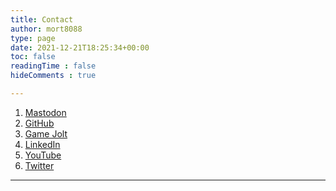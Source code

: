 ```yaml
---
title: Contact
author: mort8088
type: page
date: 2021-12-21T18:25:34+00:00
toc: false
readingTime : false
hideComments : true

---
```


1. [Mastodon][1]
2. [GitHub][2]
3. [Game Jolt][3]
4. [LinkedIn][4]
5. [YouTube][5]
6. [Twitter][6]

---

[1]:"https://toot.wales/@mort8088"
[2]:"https://github.com/mort8088"
[3]:"https://gamejolt.com/@mort8088"
[4]:"https://www.linkedin.com/in/mort8088/"
[5]:"https://www.youtube.com/user/GameMort8088"
[6]:"https://twitter.com/mort8088"
